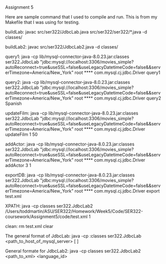 Assignment 5

Here are sample command that I used to compile and run. This is from my Makefile that I was using for testing.

buildLab:
	javac src/ser322/JdbcLab.java src/ser322/ser322/*.java -d classes/

buildLab2:
	javac src/ser322/JdbcLab2.java -d classes/

query1:
	java -cp lib/mysql-connector-java-8.0.23.jar:classes ser322.JdbcLab "jdbc:mysql://localhost:3306/movies_simple?autoReconnect=true&useSSL=false&useLegacyDatetimeCode=false&&serverTimezone=America/New_York" root **** com.mysql.cj.jdbc.Driver query1

query2:
	java -cp lib/mysql-connector-java-8.0.23.jar:classes ser322.JdbcLab "jdbc:mysql://localhost:3306/movies_simple?autoReconnect=true&useSSL=false&useLegacyDatetimeCode=false&&serverTimezone=America/New_York" root **** com.mysql.cj.jdbc.Driver query2 Spanish		

updateFilm:
	java -cp lib/mysql-connector-java-8.0.23.jar:classes ser322.JdbcLab "jdbc:mysql://localhost:3306/movies_simple?autoReconnect=true&useSSL=false&useLegacyDatetimeCode=false&&serverTimezone=America/New_York" root **** com.mysql.cj.jdbc.Driver updateFilm 1 50

addActor:
	java -cp lib/mysql-connector-java-8.0.23.jar:classes ser322.JdbcLab "jdbc:mysql://localhost:3306/movies_simple?autoReconnect=true&useSSL=false&useLegacyDatetimeCode=false&&serverTimezone=America/New_York" root **** com.mysql.cj.jdbc.Driver addActor 3 1

exportDB:
	java -cp lib/mysql-connector-java-8.0.23.jar:classes ser322.JdbcLab "jdbc:mysql://localhost:3306/movies_simple?autoReconnect=true&useSSL=false&useLegacyDatetimeCode=false&&serverTimezone=America/New_York" root **** com.mysql.cj.jdbc.Driver export test.xml

XPATH:
	java -cp classes ser322.JdbcLab2 /Users/toddmartin/ASU/SER322/Homework/Week5/Code/SER322-coursework/Assignment5/code/test.xml 1

clean:
	rm test.xml
	clear

The general format of JdbcLab:
	java -cp <path to mysql connector jar>:classes ser322.JdbcLab <path_to_host_of_mysql_server> <username> <password> <driver> <method> [<args> <args> <args>]

General formate for JdbcLab2:
	java -cp classes ser322.JdbcLab2 <path_to_xml> <language_id>